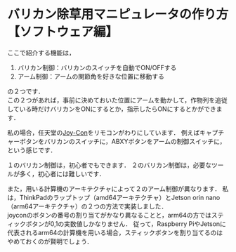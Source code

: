 # バリカン除草用マニピュレータの作り方【ソフトウェア編】

ここで紹介する機能は，  
1. バリカン制御：バリカンのスイッチを自動でON/OFFする
2. アーム制御：アームの関節角を好きな位置に移動する

の２つです．  
この２つがあれば，事前に決めておいた位置にアームを動かして，作物列を追従している時だけバリカンをONにするとか，指示したらONにするとかができます．

私の場合，任天堂の[Joy-Con](https://store-jp.nintendo.com/list/hardware-accessory/controller/HAC_A_JAVAF.html)をリモコンがわりにしています．
例えばキャプチャーボタンをバリカンのスイッチに，ABXYボタンをアームの制御スイッチに，という感じです．

１のバリカン制御は，初心者でもできます．
２のバリカン制御は，必要なツールが多く，初心者には難しいです．

また，用いる計算機のアーキテクチャによって２のアーム制御が異なります．
私は，ThinkPadのラップトップ（amd64アーキテクチャ）とJetson orin nano（arm64アーキテクチャ）の２つの方法で実装しました．  
joyconのボタンの番号の割り当てがかなり異なることと，arm64の方ではスティックボタンが0,1の実数値しかなりません．
従って，Raspberry PiやJetsonに代表されるarm64の計算機を用いる場合，スティックボタンを割り当てるのはやめておくのが賢明でしょう．
